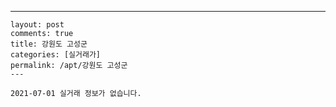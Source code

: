 ---
    layout: post
    comments: true
    title: 강원도 고성군
    categories: [실거래가]
    permalink: /apt/강원도 고성군
    ---

    2021-07-01 실거래 정보가 없습니다.

    